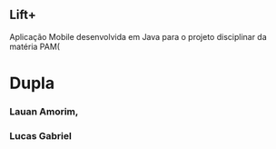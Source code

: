 ## Lift+  
Aplicação Mobile desenvolvida em Java para o projeto disciplinar da matéria PAM(
        <div>
        <h1> Dupla </h1>
        <h3> Lauan Amorim, </h3>
        <h3> Lucas Gabriel </h3>
        </div>

      

